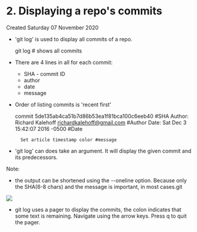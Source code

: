 # 2. Displaying a repo's commits
Created Saturday 07 November 2020


* 'git log' is used to display all commits of a repo.

	git log # shows all commits


* There are 4 lines in all for each commit:
	* SHA - commit ID
	* author
	* date
	* message
* Order of listing commits is 'recent first'

	commit 5de135ab4ca51b7d86b53ea1f81bca100c6eeb40 #SHA
	Author: Richard Kalehoff <richardkalehoff@gmail.com> #Author
	Date:   Sat Dec 3 15:42:07 2016 -0500 #Date
	
	    Set article timestamp color #message


* 'git log' can does take an argument. It will display the given commit and its predecessors.

Note:

* the output can be shortened using the --oneline option. Because only the SHA(6-8 chars) and the message is important, in most cases.git

![](2._Displaying_a_repo's_commits-image-1.png)

* git log uses a pager to display the commits, the colon indicates that some text is remaining. Navigate using the arrow keys. Press q to quit the pager.


